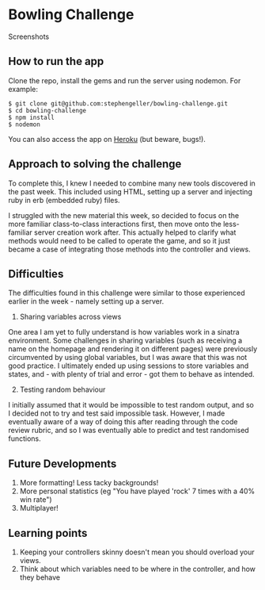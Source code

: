 
Bowling Challenge
=================

Screenshots

How to run the app
-----------------
Clone the repo, install the gems and run the server using nodemon. For example:
````
$ git clone git@github.com:stephengeller/bowling-challenge.git
$ cd bowling-challenge
$ npm install
$ nodemon
````
You can also access the app on [Heroku](http://bowlinggame-sg.herokuapp.com/) (but beware, bugs!).  


Approach to solving the challenge
---------
To complete this, I knew I needed to combine many new tools discovered in the past week. This included using HTML, setting up a server and injecting ruby in erb (embedded ruby) files.

I struggled with the new material this week, so decided to focus on the more familiar class-to-class interactions first, then move onto the less-familiar server creation work after. This actually helped to clarify what methods would need to be called to operate the game, and so it just became a case of integrating those methods into the controller and views.

Difficulties
---------
The difficulties found in this challenge were similar to those experienced earlier in the week - namely setting up a server.
  1. Sharing variables across views
  
  One area I am yet to fully understand is how variables work in a sinatra environment. Some challenges in sharing variables (such as receiving a name on the homepage and rendering it on different pages) were previously circumvented by using global variables, but I was aware that this was not good practice. I ultimately ended up using sessions to store variables and states, and - with plenty of trial and error - got them to behave as intended.
  
  2. Testing random behaviour
  
  I initially assumed that it would be impossible to test random output, and so I decided not to try and test said impossible task. However, I made eventually aware of a way of doing this after reading through the code review rubric, and so I was eventually able to predict and test randomised functions.  

Future Developments
------------------

  1. More formatting! Less tacky backgrounds!
  2. More personal statistics (eg "You have played 'rock' 7 times with a 40% win rate")
  3. Multiplayer!

Learning points
---------

  1. Keeping your controllers skinny doesn't mean you should overload your views.
  2. Think about which variables need to be where in the controller, and how they behave